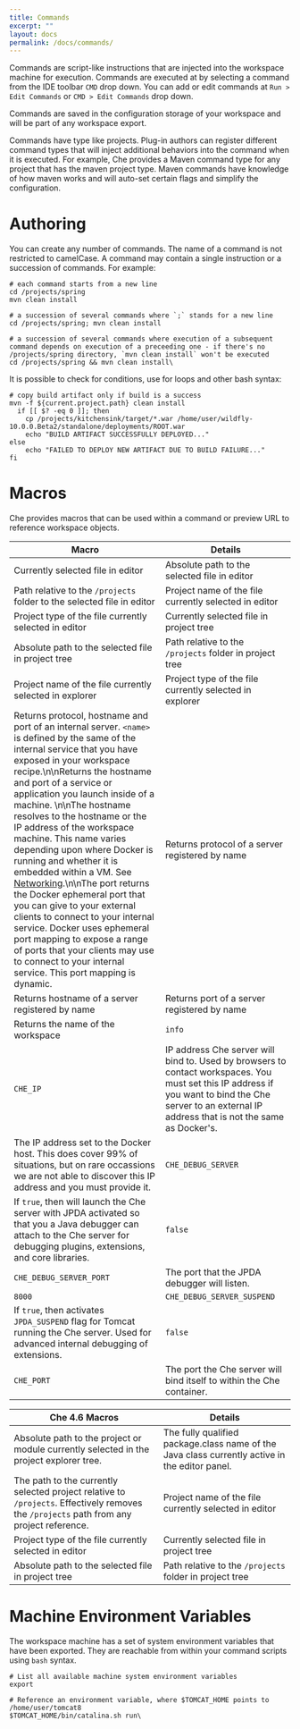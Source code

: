 ```yaml
---
title: Commands
excerpt: ""
layout: docs
permalink: /docs/commands/
---
```

Commands are script-like instructions that are injected into the workspace machine for execution. Commands are executed at by selecting a command from the IDE toolbar `CMD` drop down. You can add or edit commands at `Run > Edit Commands` or `CMD > Edit Commands` drop down.

Commands are saved in the configuration storage of your workspace and will be part of any workspace export.

Commands have type like projects. Plug-in authors can register different command types that will inject additional behaviors into the command when it is executed. For example, Che provides a Maven command type for any project that has the maven project type. Maven commands have knowledge of how maven works and will auto-set certain flags and simplify the configuration.
# Authoring  
You can create any number of commands. The name of a command is not restricted to camelCase. A command may contain a single instruction or a succession of commands. For example:
```shell  
# each command starts from a new line
cd /projects/spring
mvn clean install

# a succession of several commands where `;` stands for a new line
cd /projects/spring; mvn clean install

# a succession of several commands where execution of a subsequent command depends on execution of a preceeding one - if there's no /projects/spring directory, `mvn clean install` won't be executed
cd /projects/spring && mvn clean install\
```
It is possible to check for conditions, use for loops and other bash syntax:
```shell  
# copy build artifact only if build is a success
mvn -f ${current.project.path} clean install
  if [[ $? -eq 0 ]]; then
    cp /projects/kitchensink/target/*.war /home/user/wildfly-10.0.0.Beta2/standalone/deployments/ROOT.war
    echo "BUILD ARTIFACT SUCCESSFULLY DEPLOYED..."
else
    echo "FAILED TO DEPLOY NEW ARTIFACT DUE TO BUILD FAILURE..."
fi
```

# Macros  
Che provides macros that can be used within a command or preview URL to reference workspace objects.

| Macro   | Details   
| --- | ---
| Currently selected file in editor   | Absolute path to the selected file in editor   
| Path relative to the `/projects` folder to the selected file in editor   | Project name of the file currently selected in editor   
| Project type of the file currently selected in editor   | Currently selected file in project tree   
| Absolute path to the selected file in project tree   | Path relative to the `/projects` folder in project tree   
| Project name of the file currently selected in explorer   | Project type of the file currently selected in explorer   
| Returns protocol, hostname and port of an internal server. `<name>` is defined by the same of the internal service that you have exposed in your workspace recipe.\n\nReturns the hostname and port of a service or application you launch inside of a machine. \n\nThe hostname resolves to the hostname or the IP address of the workspace machine. This name varies depending upon where Docker is running and whether it is embedded within a VM.  See [Networking](doc:networking).\n\nThe port returns the Docker ephemeral port that you can give to your external clients to connect to your internal service. Docker uses ephemeral port mapping to expose a range of ports that your clients may use to connect to your internal service. This port mapping is dynamic.   | Returns protocol of a server registered by name   
| Returns hostname of a server registered by name   | Returns port of a server registered by name   
| Returns the name of the workspace   | `info`   
| `CHE_IP`   | IP address Che server will bind to. Used by browsers to contact workspaces. You must set this IP address if you want to bind the Che server to an external IP address that is not the same as Docker's.   
| The IP address set to the Docker host. This does cover 99% of situations, but on rare occassions we are not able to discover this IP address and you must provide it.   | `CHE_DEBUG_SERVER`   
| If `true`, then will launch the Che server with JPDA activated so that you a Java debugger can attach to the Che server for debugging plugins, extensions, and core libraries.   | `false`   
| `CHE_DEBUG_SERVER_PORT`   | The port that the JPDA debugger will listen.   
| `8000`   | `CHE_DEBUG_SERVER_SUSPEND`   
| If `true`, then activates `JPDA_SUSPEND` flag for Tomcat running the Che server. Used for advanced internal debugging of extensions.   | `false`   
| `CHE_PORT`   | The port the Che server will bind itself to within the Che container.   



| Che 4.6 Macros   | Details   
| --- | ---
| Absolute path to the project or module currently selected in the project explorer tree.   | The fully qualified package.class name of the Java class currently active in the editor panel.   
| The path to the currently selected project relative to `/projects`. Effectively removes the `/projects` path from any project reference.   | Project name of the file currently selected in editor   
| Project type of the file currently selected in editor   | Currently selected file in project tree   
| Absolute path to the selected file in project tree   | Path relative to the `/projects` folder in project tree   


# Machine Environment Variables  
The workspace machine has a set of system environment variables that have been exported. They are reachable from within your command scripts using `bash` syntax.
```shell  
# List all available machine system environment variables
export

# Reference an environment variable, where $TOMCAT_HOME points to /home/user/tomcat8
$TOMCAT_HOME/bin/catalina.sh run\
```
